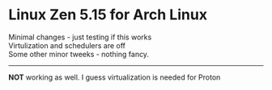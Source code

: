 # Linux Zen 5.15 for Arch Linux <br/>
Minimal changes - just testing if this works <br/>
Virtulization and schedulers are off <br/>
Some other minor tweeks - nothing fancy.   

________________________________________  

<strong>NOT</strong> working as well. I guess virtualization is needed for Proton
